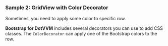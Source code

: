 ### Sample 2: GridView with Color Decorator

Sometimes, you need to apply some color to specific row.

**Bootstrap for DotVVM** includes several decorators you can use to add CSS classes. 
The `ColorDecorator` can apply one of the Bootstrap colors to the row. 